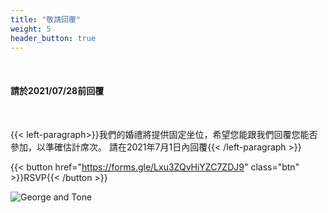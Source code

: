 ```yaml
---
title: "敬請回覆"
weight: 5
header_button: true
---
```


&nbsp;

#### 請於2021/07/28前回覆

&nbsp;

{{< left-paragraph>}}我們的婚禮將提供固定坐位，希望您能跟我們回覆您能否參加，以準確估計席次。 請在2021年7月1日內回覆{{< /left-paragraph >}}

{{< button href="https://forms.gle/Lxu3ZQvHiYZC7ZDJ9" class="btn" >}}RSVP{{< /button >}}

![George and Tone](/images/malagaPier.jpg)